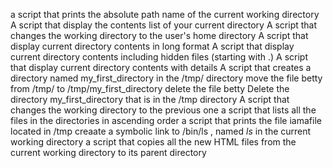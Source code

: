 a script that prints the absolute path name of the current working directory
A script that display the contents list of your current directory
A script that changes the working directory to the user's home directory
A script that display current directory contents in long format
A script that display current directory contents including hidden files (starting with .)
A script that display current directory contents with details
A script that creates a directory named my_first_directory in the /tmp/ directory
move the file betty from /tmp/ to /tmp/my_first_directory
delete the file betty
Delete the directory my_first_directory that is in the /tmp directory
A script that changes the working directory to the previous one
a script that lists all the files in the directories in ascending order
a script that prints the file iamafile located in /tmp
creaate a symbolic link to /bin/ls , named _ls_ in the current working directory
 a script that copies all the new HTML files from the current working directory to its parent directory
